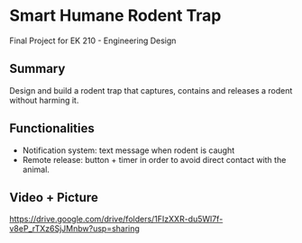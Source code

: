 # Smart Humane Rodent Trap
Final Project for EK 210 - Engineering Design

## Summary
Design and build a rodent trap that captures, contains and releases a rodent without harming it.

## Functionalities
* Notification system: text message when rodent is caught
* Remote release: button + timer in order to avoid direct contact with the animal.

## Video + Picture
https://drive.google.com/drive/folders/1FIzXXR-du5Wl7f-v8eP_rTXz6SjJMnbw?usp=sharing
